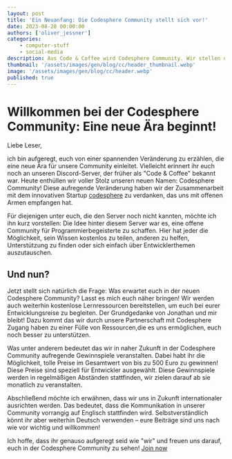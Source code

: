 ```yaml
---
layout: post
title: 'Ein Neuanfang: Die Codesphere Community stellt sich vor!'
date: 2023-08-28 00:00:00
authors: ['oliver_jessner']
categories:
    - computer-stuff
    - social-media
description: Aus Code & Coffee wird Codesphere Community. Wir stellen uns vor und erzählen euch was euch erwartet
thumbnail: '/assets/images/gen/blog/cc/header_thumbnail.webp'
image: '/assets/images/gen/blog/cc/header.webp'
published: true
---
```


# Willkommen bei der Codesphere Community: Eine neue Ära beginnt!

Liebe Leser,

ich bin aufgeregt, euch von einer spannenden Veränderung zu erzählen, die eine neue Ära für unsere Community einleitet. Vielleicht erinnert ihr euch noch an unseren Discord-Server, der früher als "Code & Coffee" bekannt war. Heute enthüllen wir voller Stolz unseren neuen Namen: Codesphere Community! Diese aufregende Veränderung haben wir der Zusammenarbeit mit dem innovativen Startup [codesphere](https://codesphere.com/) zu verdanken, das uns mit offenen Armen empfangen hat.

Für diejenigen unter euch, die den Server noch nicht kannten, möchte ich ihn kurz vorstellen: Die Idee hinter diesem Server war es, eine offene Community für Programmierbegeisterte zu schaffen. Hier hat jeder die Möglichkeit, sein Wissen kostenlos zu teilen, anderen zu helfen, Unterstützung zu finden oder sich einfach über Entwicklerthemen auszutauschen.

## Und nun?

Jetzt stellt sich natürlich die Frage: Was erwartet euch in der neuen Codesphere Community? Lasst es mich euch näher bringen! Wir werden auch weiterhin kostenlose Lernressourcen bereitstellen, um euch bei eurer Entwicklungsreise zu begleiten. Der Grundgedanke von Jonathan und mir bleibt!
Dazu kommt das wir durch unsere Partnerschaft mit Codesphere Zugang haben zu einer Fülle von Ressourcen,die es uns ermöglichen, euch noch besser zu unterstützen.

Was unter anderem bedeutet das wir in naher Zukunft in der Codesphere Community aufregende Gewinnspiele veranstalten. Dabei habt ihr die Möglichkeit, tolle Preise im Gesamtwert von bis zu 500 Euro zu gewinnen! Diese Preise sind speziell für Entwickler ausgewählt. Diese Gewinnspiele werden in regelmäßigen Abständen stattfinden, wir zielen darauf ab sie monatlich zu veranstalten.

Abschließend möchte ich erwähnen, dass wir uns in Zukunft internationaler ausrichten werden. Das bedeutet, dass die Kommunikation in unserer Community vorrangig auf Englisch stattfinden wird. Selbstverständlich könnt ihr aber weiterhin Deutsch verwenden – eure Beiträge sind uns nach wie vor wichtig und willkommen!

Ich hoffe, dass ihr genauso aufgeregt seid wie "wir" und freuen uns darauf, euch in der Codesphere Community zu sehen! [Join now](https://discord.com/invite/dhApGCjb)
